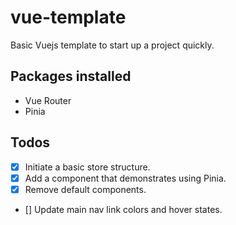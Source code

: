 # vue-template

Basic Vuejs template to start up a project quickly.

## Packages installed

- Vue Router
- Pinia

## Todos

- [X] Initiate a basic store structure.
- [X] Add a component that demonstrates using Pinia.
- [X] Remove default components.
- [] Update main nav link colors and hover states.